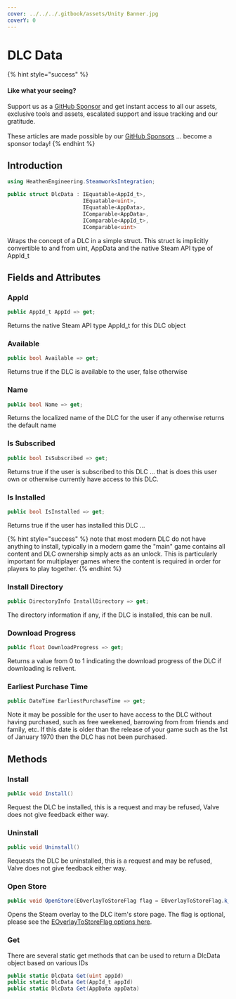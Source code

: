 ```yaml
---
cover: ../../../.gitbook/assets/Unity Banner.jpg
coverY: 0
---
```


# DLC Data

{% hint style="success" %}
#### Like what your seeing?

Support us as a [GitHub Sponsor](../../../become-a-sponsor/) and get instant access to all our assets, exclusive tools and assets, escalated support and issue tracking and our gratitude.\
\
These articles are made possible by our [GitHub Sponsors](../../../become-a-sponsor/) ... become a sponsor today!
{% endhint %}

## Introduction

```csharp
using HeathenEngineering.SteamworksIntegration;
```

```csharp
public struct DlcData : IEquatable<AppId_t>, 
                        IEquatable<uint>, 
                        IEquatable<AppData>, 
                        IComparable<AppData>, 
                        IComparable<AppId_t>, 
                        IComparable<uint>
```

Wraps the concept of a DLC in a simple struct. This struct is implicitly convertible to and from uint, AppData and the native Steam API type of AppId\_t

## Fields and Attributes

### AppId

```csharp
public AppId_t AppId => get;
```

Returns the native Steam API type AppId\_t for this DLC object

### Available

```csharp
public bool Available => get;
```

Returns true if the DLC is available to the user, false otherwise

### Name

```csharp
public bool Name => get;
```

Returns the localized name of the DLC for the user if any otherwise returns the default name

### Is Subscribed

```csharp
public bool IsSubscribed => get;
```

Returns true if the user is subscribed to this DLC ... that is does this user own or otherwise currently have access to this DLC.

### Is Installed

```csharp
public bool IsInstalled => get;
```

Returns true if the user has installed this DLC ...&#x20;

{% hint style="success" %}
note that most modern DLC do not have anything to install, typically in a modern game the "main" game contains all content and DLC ownership simply acts as an unlock. This is particularly important for multiplayer games where the content is required in order for players to play together.
{% endhint %}

### Install Directory

```csharp
public DirectoryInfo InstallDirectory => get;
```

The directory information if any, if the DLC is installed, this can be null.

### Download Progress

```csharp
public float DownloadProgress => get;
```

Returns a value from 0 to 1 indicating the download progress of the DLC if downloading is relivent.

### Earliest Purchase Time

```csharp
public DateTime EarliestPurchaseTime => get;
```

Note it may be possible for the user to have access to the DLC without having purchased, such as free weekened, barrowing from from friends and family, etc. If this date is older than the release of your game such as the 1st of January 1970 then the DLC has not been purchased.

## Methods

### Install

```csharp
public void Install()
```

Request the DLC be installed, this is a request and may be refused, Valve does not give feedback either way.

### Uninstall

```csharp
public void Uninstall()
```

Requests the DLC be uninstalled, this is a request and may be refused, Valve does not give feedback either way.

### Open Store

```csharp
public void OpenStore(EOverlayToStoreFlag flag = EOverlayToStoreFlag.k_EOverlayToStoreFlag_None)
```

Opens the Steam overlay to the DLC item's store page. The flag is optional, please see the [EOverlayToStoreFlag options here](https://partner.steamgames.com/doc/api/ISteamFriends#EOverlayToStoreFlag).

### Get

There are several static get methods that can be used to return a DlcData object based on various IDs

```csharp
public static DlcData Get(uint appId)
public static DlcData Get(AppId_t appId)
public static DlcData Get(AppData appData)
```

